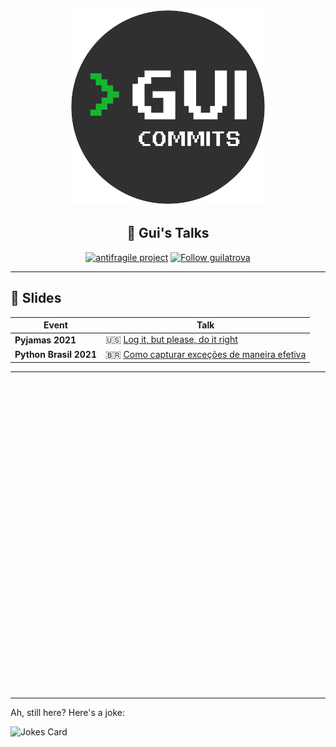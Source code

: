 <p align="center">
    <img src="./img/logo.png">
</p>

<h2 align="center">🎤 Gui's Talks</h2>

<p align="center">
<a href="https://guicommits.com/antifragile-dev-1-restaurant-directory-listing-proposal/"><img alt="antifragile project" src="https://img.shields.io/badge/%F0%9F%A7%91%E2%80%8D%F0%9F%92%BB-antifragile--dev-green"></a>
<a href="https://twitter.com/intent/user?screen_name=guilatrova"><img alt="Follow guilatrova" src="https://img.shields.io/twitter/follow/guilatrova?style=social"/></a>
</p>

---

## 🎦 Slides

| Event                  | Talk                                      |
| ---------------------- | ----------------------------------------- |
| **Pyjamas 2021**       | 🇺🇸 [Log it, but please, do it right](2021/pyjamas/Log%20it,%20but%20please,%20do%20it%20right.pdf)           |
| **Python Brasil 2021** | 🇧🇷 [Como capturar exceções de maneira efetiva](2021/python-brasil/Como%20capturar%20exceções%20de%20maneira%20efetiva.pdf) |

---

<br/>
<br/>
<br/>
<br/>
<br/>
<br/>
<br/>
<br/>
<br/>
<br/>
<br/>
<br/>
<br/>
<br/>
<br/>
<br/>
<br/>
<br/>
<br/>
<br/>
<br/>
<br/>
<br/>
<br/>
<br/>
<br/>
<br/>
<br/>
<br/>

---

Ah, still here? Here's a joke:

![Jokes Card](https://readme-jokes.vercel.app/api)
